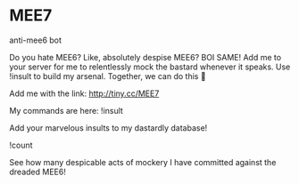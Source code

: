 # MEE7
anti-mee6 bot

Do you hate MEE6? Like, absolutely despise MEE6? BOI SAME! Add me to your server for me to relentlessly mock the bastard whenever it speaks. Use !insult to build my arsenal. Together, we can do this 💪


Add me with the link: <http://tiny.cc/MEE7>

My commands are here:
!insult <example insult>

Add your marvelous insults to my dastardly database!

!count

See how many despicable acts of mockery I have committed against the dreaded MEE6!